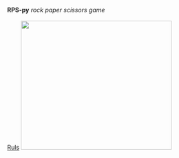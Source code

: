 **RPS-py**
_rock paper scissors game_
<br> 
<br>
<ins>Ruls</ins>
<img src='https://1.bp.blogspot.com/-swm8FEGLN4I/T2ODy_fMSPI/AAAAAAAAHw4/6W10ySC1iZU/s1600/rock-paper-scissors-1r0r6th.jpg' width=350 height=300>
